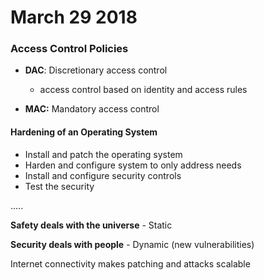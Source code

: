 # March 29 2018

### Access Control Policies

- **DAC**: Discretionary access control
    - access control based on identity and access rules

- **MAC:** Mandatory access control 


#### Hardening of an Operating System
- Install and patch the operating system
- Harden and configure system to only address needs
- Install and configure security controls
- Test the security

.....


**Safety deals with the universe**
    - Static

**Security deals with people**
    - Dynamic (new vulnerabilities)
    
Internet connectivity makes patching and attacks scalable